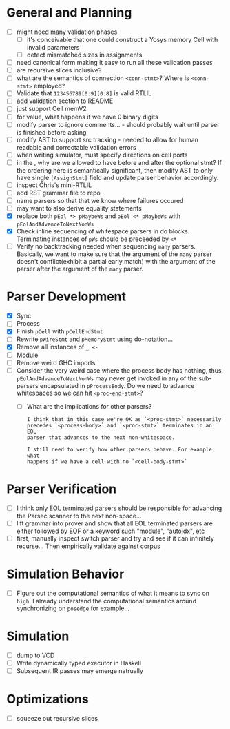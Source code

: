  # General and Planning
 - [ ] might need many validation phases
   - [ ] it's conceivable that one could construct a Yosys memory Cell 
         with invalid parameters
   - [ ] detect mismatched sizes in assignments
 - [ ] need canonical form making it easy to run all these validation 
       passes
 - [ ] are recursive slices inclusive?
 - [ ] what are the semantics of connection `<conn-stmt>`? Where is 
       `<conn-stmt>` employed?
 - [ ] Validate that `123456789[0:9][0:8]` is valid RTLIL
 - [ ] add validation section to README
 - [ ] just support Cell memV2
 - [ ] for value, what happens if we have 0 binary digits
 - [ ] modify parser to ignore comments... - should probably wait until 
       parser is finished before asking
 - [ ] modify AST to support src tracking - needed to allow for human 
       readable and correctable validation errors
 - [ ] when writing simulator, must specify directions on cell ports
 - [ ] in the <process>, why are we allowed to have <assign-stmt> before
       and after the optional <switch> stmt? If the ordering here is
       semantically significant, then modify AST to only have single
       `[AssignStmt]` field and update parser behavior accordingly.
 - [ ] inspect Chris's mini-RTLIL
 - [ ] add RST grammar file to repo
 - [ ] name parsers so that that we know where failures occured
 - [ ] may want to also derive equality statements
 - [x] replace both `pEol *> pMaybeWs` and `pEol <* pMaybeWs` 
       with `pEolAndAdvanceToNextNonWs`
 - [x] Check inline sequencing of whitespace parsers in do blocks.
       Terminating instances of `pWs` should be preceeded by `<*`
 - [ ] Verify no backtracking needed when sequencing `many` parsers.
       Basically, we want to make sure that the argument of the `many`
       parser doesn't conflict(exhibit a partial early match) with 
       the argument of the parser after the argument of the `many` parser.

 # Parser Development
 - [x] Sync
 - [ ] Process
 - [x] Finish `pCell` with `pCellEndStmt`
 - [ ] Rewrite `pWireStmt` and `pMemoryStmt` using do-notation...
 - [x] Remove all instances of `_ <-`
 - [ ] Module
 - [ ] Remove weird GHC imports
 - [ ] Consider the very weird case where the process body has nothing,
       thus, `pEolAndAdvanceToNextNonWs` may never get invoked in any of
       the sub-parsers encapsulated in `pProcessBody`. Do we need to 
       advance whitespaces so we can hit `<proc-end-stmt>`?
      - [ ] What are the implications for other parsers?

            I think that in this case we're OK as `<proc-stmt>` necessarily
            precedes `<process-body>` and `<proc-stmt>` terminates in an EOL
            parser that advances to the next non-whitespace.

            I still need to verify how other parsers behave. For example, what
            happens if we have a cell with no `<cell-body-stmt>`

 # Parser Verification
 - [ ] I think only EOL terminated parsers should be responsible 
       for advancing the Parsec scanner to the next non-space...
 - [ ] lift grammar into prover and show that all EOL terminated parsers
       are either followed by EOF or a keyword such "module", "autoidx",
       etc
 - [ ] first, manually inspect switch parser and try and see if it
       can infinitely recurse... Then empirically validate against
       corpus

# Simulation Behavior
 - [ ] Figure out the computational semantics of what it means to
       sync on `high`. I already understand the computational
       semantics around synchronizing on `posedge` for example...

# Simulation
 - [ ] dump to VCD
 - [ ] Write dynamically typed executor in Haskell
 - [ ] Subsequent IR passes may emerge natrually

# Optimizations
 - [ ] squeeze out recursive slices
